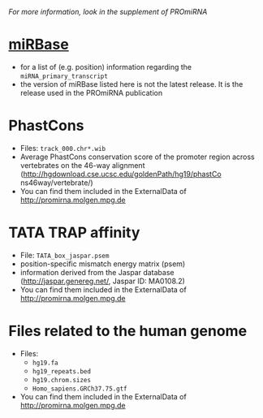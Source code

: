 _For more information, look in the supplement of PROmiRNA_

# [miRBase](http://www.mirbase.org)
- for a list of (e.g. position) information regarding the `miRNA_primary_transcript`
- the version of miRBase listed here is not the latest release. It is the release used in the PROmiRNA publication

# PhastCons
- Files: `track_000.chr*.wib`
- Average PhastCons conservation score of the promoter region across vertebrates
 on the 46-way alignment (http://hgdownload.cse.ucsc.edu/goldenPath/hg19/phastCo
ns46way/vertebrate/)
- You can find them included in the ExternalData of http://promirna.molgen.mpg.de

# TATA TRAP affinity
- File: `TATA_box_jaspar.psem`
- position-specific mismatch energy matrix (psem)
- information derived from the Jaspar database (http://jaspar.genereg.net/, Jaspar ID: MA0108.2)
- You can find them included in the ExternalData of http://promirna.molgen.mpg.de

# Files related to the human genome
- Files:
  - `hg19.fa`
  - `hg19_repeats.bed`
  - `hg19.chrom.sizes`
  - `Homo_sapiens.GRCh37.75.gtf`
- You can find them included in the ExternalData of http://promirna.molgen.mpg.de

